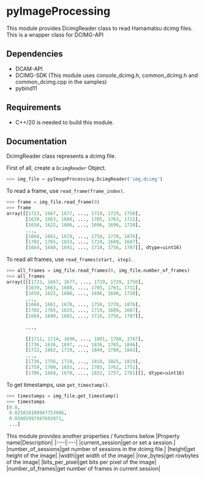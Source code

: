 # pyImageProcessing
This module provides DcimgReader class to read Hamamatsu dcimg files. This is a wrapper class for DCIMG-API

## Dependencies
- DCAM-API
- DCIMG-SDK (This module uses console_dcimg.h, common_dcimg.h and common_dcimg.cpp in the samples)
- pybind11

## Requirements
- C++/20 is needed to build this module.

## Documentation
DcimgReader class represents a dcimg file.

First of all, create a `DcimgReader` Object.
```python
>>> img_file = pyImageProcessing.DcimgReader('img.dcimg')
```

To read a frame, use `read_frame(frame_index)`.
```python
>>> frame = img_file.read_frame(0)
>>> frame
array([[1723, 1667, 1677, ..., 1719, 1729, 1750],
       [1639, 1663, 1688, ..., 1705, 1763, 1711],
       [1650, 1622, 1686, ..., 1696, 1690, 1720],
       ...,
       [1668, 1661, 1670, ..., 1750, 1770, 1876],
       [1702, 1765, 1633, ..., 1719, 1689, 1687],
       [1664, 1640, 1691, ..., 1718, 1756, 1707]], dtype=uint16)
 ```
 
 To read all frames, use `read_frames(start, stop)`.
 ```python
 >>> all_frames = img_file.read_frames(0, img_file.number_of_frames)
 >>> all_frames
 array([[[1723, 1667, 1677, ..., 1719, 1729, 1750],
        [1639, 1663, 1688, ..., 1705, 1763, 1711],
        [1650, 1622, 1686, ..., 1696, 1690, 1720],
        ...,
        [1668, 1661, 1670, ..., 1750, 1770, 1876],
        [1702, 1765, 1633, ..., 1719, 1689, 1687],
        [1664, 1640, 1691, ..., 1718, 1756, 1707]],
        
        ...,
        
        [[1711, 1714, 1696, ..., 1801, 1788, 1767],
        [1736, 1636, 1697, ..., 1836, 1765, 1846],
        [1712, 1662, 1719, ..., 1849, 1788, 1843],
        ...,
        [1736, 1756, 1719, ..., 1818, 1825, 1819],
        [1759, 1700, 1655, ..., 1785, 1762, 1751],
        [1706, 1668, 1670, ..., 1832, 1757, 1781]]], dtype=uint16)
```

To get timestamps, use `get_timestamp()`.
```python
>>> timestamps = img_file.get_timestamp()
>>> timestamps
[0.0,
 0.025010108947753906,
 0.05001997947692871,
 ...]
 ```

This module provides another properties / functions below
|Property name|Description|
|:---|:---|
|current_session|get or set a session.|
|number_of_sessions|get number of sessions in the dcimg file.|
|height|get height of the image|
|width|get width of the image|
|row_bytes|get rowbytes of the image|
|bits_per_pixel|get bits per pixel of the image|
|number_of_frames|get number of frames in current session|
